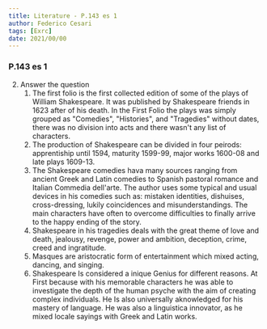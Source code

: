 ```yaml
---
title: Literature - P.143 es 1
author: Federico Cesari 
tags: [Exrc]
date: 2021/00/00
---
```

### P.143 es 1
2. Answer the question
    1.  The first folio is the first collected edition of some of the plays of William Shakespeare. It was published by Shakespeare friends in 1623 after of his death. In the First Folio the plays was simply grouped as "Comedies", "Histories", and "Tragedies" without dates, there was no division into acts and there wasn't any list of characters.
    2.  The production of Shakespeare can be divided in four peirods: apprentiship until 1594, maturity 1599-99, major works 1600-08 and late plays 1609-13.
    3.  The Shakespeare comedies hava many sources ranging from ancient Greek and Latin comedies to Spanish pastoral romance and Italian Commedia dell'arte. The author uses some typical and usual devices in his comedies such as: mistaken identities, dishuises, cross-dressing, lukily coincidences and misunderstandings. The main characters have often to overcome difficulties to finally arrive to the happy ending of the story.
    4.  Shakespeare in his tragedies deals with the great theme of love and death, jealousy, revenge, power and ambition, deception, crime, creed and ingratitude.
    5.  Masques are aristocratic form of entertainment which mixed acting, dancing, and singing.
    6.  Shakespeare Is considered a inique Genius for different reasons. At First because with his memorable characters he was able to investigate the depth of the human psyche with the aim of creating complex individuals. He Is also universally aknowledged for his mastery of language. He was also a linguistica innovator, as he mixed locale sayings with Greek and Latin works.